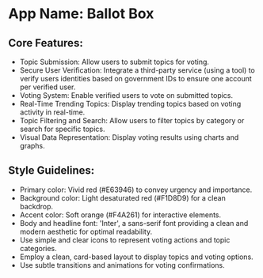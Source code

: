 # **App Name**: Ballot Box

## Core Features:

- Topic Submission: Allow users to submit topics for voting.
- Secure User Verification: Integrate a third-party service (using a tool) to verify users identities based on government IDs to ensure one account per verified user.
- Voting System: Enable verified users to vote on submitted topics.
- Real-Time Trending Topics: Display trending topics based on voting activity in real-time.
- Topic Filtering and Search: Allow users to filter topics by category or search for specific topics.
- Visual Data Representation: Display voting results using charts and graphs.

## Style Guidelines:

- Primary color: Vivid red (#E63946) to convey urgency and importance.
- Background color: Light desaturated red (#F1D8D9) for a clean backdrop.
- Accent color: Soft orange (#F4A261) for interactive elements.
- Body and headline font: 'Inter', a sans-serif font providing a clean and modern aesthetic for optimal readability.
- Use simple and clear icons to represent voting actions and topic categories.
- Employ a clean, card-based layout to display topics and voting options.
- Use subtle transitions and animations for voting confirmations.